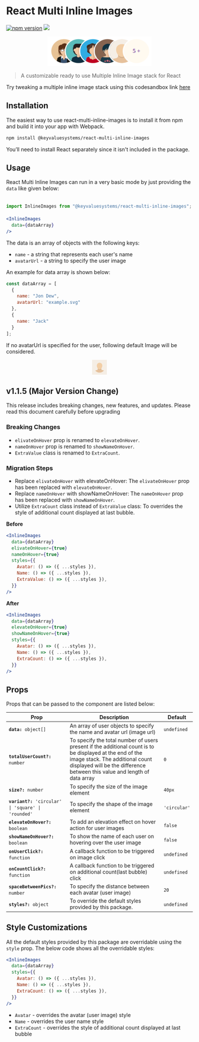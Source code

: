 
  
  

# React Multi Inline Images

<a href="https://www.npmjs.com/package/@keyvaluesystems/react-multi-inline-images"><img src="https://badgen.net/npm/v/@keyvaluesystems/react-multi-inline-images?color=blue" alt="npm version"></a> <a href="https://www.npmjs.com/package/@keyvaluesystems/react-multi-inline-images" ><img src="https://img.shields.io/npm/dw/@keyvaluesystems/react-multi-inline-images?label=Downloads" /></a> <a href="https://github.com/KeyValueSoftwareSystems/react-multi-inline-images"><img src="https://github.com/KeyValueSoftwareSystems/react-multi-inline-images/actions/workflows/deploy.yml/badge.svg" alt="" /></a>

<div align="center">
<img src="./screenshot.png" alt="" width="280" height="80"/>
</div>

 
> A customizable ready to use Multiple Inline Image stack for React

Try tweaking a multiple inline image stack using this codesandbox link <a href="https://codesandbox.io/s/react-multi-inline-images-6wmoko" >here</a>

## Installation

The easiest way to use react-multi-inline-images is to install it from npm and build it into your app with Webpack.

```bash
npm install @keyvaluesystems/react-multi-inline-images
```

You’ll need to install React separately since it isn't included in the package.

## Usage

React Multi Inline Images can run in a very basic mode by just providing the `data` like given below:

```jsx

import InlineImages from "@keyvaluesystems/react-multi-inline-images";

<InlineImages
  data={dataArray}
/>

```

The data is an array of objects with the following keys:

-  `name` - a string that represents each user's name
-  `avatarUrl` - a string to specify the user image


An example for data array is shown below:

```jsx
const dataArray = [
  {
    name: "Jon Dew",
    avatarUrl: "example.svg"
  },
  {
    name: "Jack"
  }
];

```

If no avatarUrl is specified for the user, following default Image will be considered.

<div align="center">
<img src="./src/assets/default-avatar.svg" alt="" width="40" height="40"/>
</div>


## v1.1.5 (Major Version Change)

This release includes breaking changes, new features, and updates. Please read this document carefully before upgrading

### Breaking Changes
- `elivateOnHover` prop is renamed to `elevateOnHover`.
- `nameOnHover` prop is renamed to `showNameOnHover`.
- `ExtraValue` class is renamed to `ExtraCount`.


### Migration Steps

- Replace `elivateOnHover` with elevateOnHover: The `elivateOnHover` prop has been replaced with `elevateOnHover`.
- Replace `nameOnHover` with showNameOnHover: The `nameOnHover` prop has been replaced with `showNameOnHover`.
- Utilize `ExtraCount` class instead of `ExtraValue` class: To overrides the style of additional count displayed at last bubble.

<b>Before</b>

```jsx
<InlineImages
  data={dataArray}
  elivateOnHover={true}
  nameOnHover={true}
  styles={{
    Avatar: () => ({ ...styles }),
    Name: () => ({ ...styles }),
    ExtraValue: () => ({ ...styles }),
  }}
/>
```

<b>After</b>

```jsx
<InlineImages
  data={dataArray}
  elevateOnHover={true}
  showNameOnHover={true}
  styles={{
    Avatar: () => ({ ...styles }),
    Name: () => ({ ...styles }),
    ExtraCount: () => ({ ...styles }),
  }}
/>
```
## Props

  

Props that can be passed to the component are listed below:

<table>
  <thead>
    <tr>
      <th>Prop</th>
      <th>Description</th>
      <th>Default</th>
    </tr>
  </thead>
  <tbody>
    <tr>
      <td><code><b>data:</b> object[]</code></td>
      <td>
      An array of user objects to specify the name and avatar url (image url)
      </td>
      <td><code>undefined</code></td>
    </tr>
    <tr>
      <td><code><b>totalUserCount?:</b> number</code></td>
      <td>
      To specify the total number of users present if the additional count is to be displayed at the end of the image stack. The additional count displayed will be the difference between this value and length of data array
      </td>
      <td><code>0</code></td>
    </tr>
     <tr>
      <td><code><b>size?:</b> number</code></td>
      <td>
      To specify the size of the image element
      </td>
      <td><code>40px</code></td>
    </tr>
     <tr>
      <td><code><b>variant?:</b> 'circular' | 'square' | 'rounded'</code></td>
      <td>
      To specify the shape of the image element
      </td>
      <td><code>'circular'</code></td>
    </tr>
    <tr>
      <td><code><b>elevateOnHover?:</b> boolean</code></td>
      <td>
      To add an elevation effect on hover action for user images
      </td>
      <td><code>false</code></td>
    </tr>
    <tr>
      <td><code><b>showNameOnHover?:</b> boolean</code></td>
      <td>
        To show the name of each user on hovering over the user image
      </td>
      <td><code>false</code></td>
    </tr>
    <tr>
      <td><code><b>onUserClick?:</b> function</code></td>
      <td>
        A callback function to be triggered on image click
      </td>
      <td><code>undefined</code></td>
    </tr>
     <tr>
      <td><code><b>onCountClick?:</b> function</code></td>
      <td>
        A callback function to be triggered on additional count(last bubble) click
      </td>
      <td><code>undefined</code></td>
    </tr>
    <tr>
      <td><code><b>spaceBetweenPics?:</b> number</code></td>
      <td>
        To specify the distance between each avatar (user image)
      </td>
      <td><code>20</code></td>
    </tr>
     <tr>
      <td><code><b>styles?:</b> object</code></td>
      <td>
        To override the default styles provided by this package. 
      </td>
      <td><code>undefined</code></td>
    </tr>
  </tbody>
</table>


## Style Customizations

All the default styles provided by this package are overridable using the `style` prop.
The below code shows all the overridable styles:

```jsx
<InlineImages
  data={dataArray}
  styles={{
    Avatar: () => ({ ...styles }),
    Name: () => ({ ...styles }),
    ExtraCount: () => ({ ...styles }),
  }}
/>

```
-  `Avatar` - overrides the avatar (user image) style
-  `Name` - overrides the user name style 
-  `ExtraCount` - overrides the style of additional count displayed at last bubble
